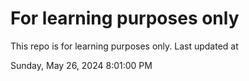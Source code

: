 # For learning purposes only
This repo is for learning purposes only.
Last updated at

Sunday, May 26, 2024 8:01:00 PM

